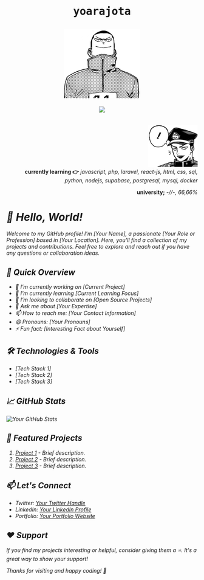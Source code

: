 <h1 align="center"><samp>yoarajota</samp></h1>

<h2 align="center">   <img src="yj_2.png" width="200px"> </h2>

<div align="center">
 <a href="https://last.fm/user/yoarajota" target="_blank"><img src="https://www.svgrepo.com/show/65333/lastfm.svg" width="40px"></a>
</div>
                                                           
<h2></h2>
<h2></h2>
 <div align="right">
  <img src="yj_1.png" width="130px">
 <div>
  <b>currently learning 👉</b>
  <i> javascript, php, laravel, react-js, html, css, sql, python, nodejs, supabase, postgresql, mysql, docker </i>
 </div>
</div>
<p align="right"><b>university;</b><i> -//-, 66,66% <i></p> 


# 👋 Hello, World!

Welcome to my GitHub profile! I'm [Your Name], a passionate [Your Role or Profession] based in [Your Location]. Here, you'll find a collection of my projects and contributions. Feel free to explore and reach out if you have any questions or collaboration ideas.

## 🚀 Quick Overview

- 🔭 I’m currently working on [Current Project]
- 🌱 I’m currently learning [Current Learning Focus]
- 👯 I’m looking to collaborate on [Open Source Projects]
- 💬 Ask me about [Your Expertise]
- 📫 How to reach me: [Your Contact Information]
- 😄 Pronouns: [Your Pronouns]
- ⚡ Fun fact: [Interesting Fact about Yourself]

## 🛠️ Technologies & Tools

- [Tech Stack 1]
- [Tech Stack 2]
- [Tech Stack 3]

## 📈 GitHub Stats

![Your GitHub Stats](https://github-readme-stats.vercel.app/api?username=your-username&show_icons=true&theme=radical)

## 📂 Featured Projects

1. [Project 1](link-to-project-1) - Brief description.
2. [Project 2](link-to-project-2) - Brief description.
3. [Project 3](link-to-project-3) - Brief description.

## 📫 Let's Connect

- Twitter: [Your Twitter Handle](https://twitter.com/your-twitter-handle)
- LinkedIn: [Your LinkedIn Profile](https://www.linkedin.com/in/your-linkedin-profile)
- Portfolio: [Your Portfolio Website](https://your-portfolio-website.com)

## ❤️ Support

If you find my projects interesting or helpful, consider giving them a ⭐️. It's a great way to show your support!

Thanks for visiting and happy coding! 🚀
